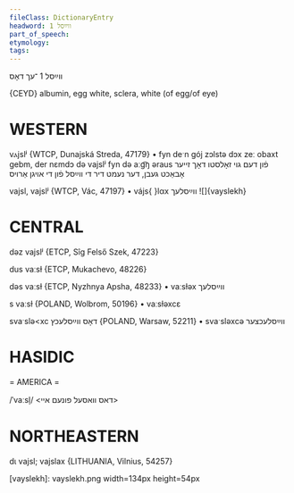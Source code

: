 ```yaml
---
fileClass: DictionaryEntry
headword: ווײַסל 1
part_of_speech: 
etymology: 
tags: 
---
```

ווײַסל 1
־עך
דאָס

{CEYD}
albumin, egg white, sclera, white (of egg/of eye)

WESTERN
========

vⲁjslʲ {WTCP, Dunajská Streda, 47179}
	•	fyn deˑn gój zɔlstə dɔx zeː obaxt gebm, der nɛmdɔ də vajslʲ fyn də aːg͡ŋ əraus פֿון דעם גוי זאָלסטו דאָך זייער אָבאַכט געבן, דער נעמט דיר די ווײַסל פֿון די אויגן אַרויס

vajsl, vajslʲ {WTCP, Vác, 47197}
	•	vájs{ }lαx ווײַסלעך
![]{vayslekh}

CENTRAL
========

dəz vajslʲ {ETCP, Sîg Felső Szek, 47223}

dus vaːsɫ {ETCP, Mukachevo, 48226}

dəs vaːsɫ {ETCP, Nyzhnya Apsha, 48233}
	•	vaːsɫəx ווײַסלעך

s vaːsɫ {POLAND, Wolbrom, 50196}
	•	vaːsɫəxcɛ

svaˑslə<xc דאָס ווײַסלעכץ  {POLAND, Warsaw, 52211}
	•	svaˑsləxcə ווײַסלעכצער

HASIDIC
=======
= AMERICA = 

/ˈvaːsl̩/ <דאס וואסעל פונעם איי>

NORTHEASTERN
==============

dɩ vajsl; vajslax {LITHUANIA, Vilnius, 54257}

[vayslekh]: vayslekh.png width=134px height=54px